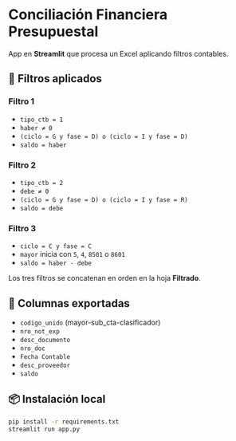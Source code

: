 # Conciliación Financiera Presupuestal

App en **Streamlit** que procesa un Excel aplicando filtros contables.

## 🚀 Filtros aplicados

### Filtro 1
- `tipo_ctb = 1`
- `haber ≠ 0`
- `(ciclo = G y fase = D) o (ciclo = I y fase = D)`
- `saldo = haber`

### Filtro 2
- `tipo_ctb = 2`
- `debe ≠ 0`
- `(ciclo = G y fase = D) o (ciclo = I y fase = R)`
- `saldo = debe`

### Filtro 3
- `ciclo = C y fase = C`
- `mayor` inicia con `5`, `4`, `8501` o `8601`
- `saldo = haber - debe`

Los tres filtros se concatenan en orden en la hoja **Filtrado**.

## 📂 Columnas exportadas
- `codigo_unido` (mayor-sub_cta-clasificador)
- `nro_not_exp`
- `desc_documento`
- `nro_doc`
- `Fecha Contable`
- `desc_proveedor`
- `saldo`

## 📦 Instalación local
```bash
pip install -r requirements.txt
streamlit run app.py
